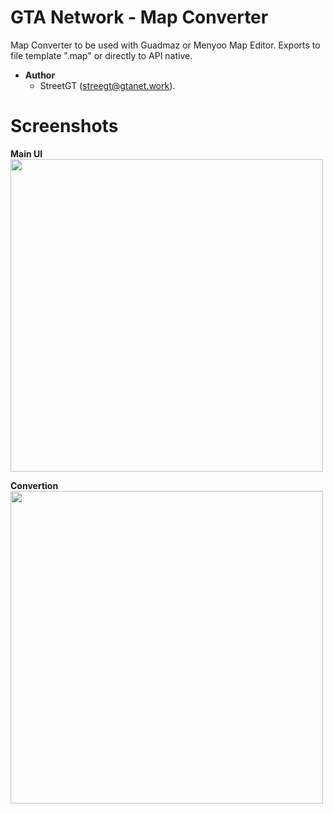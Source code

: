# GTA Network - Map Converter

Map Converter to be used with Guadmaz or Menyoo Map Editor.
Exports to file template ".map" or directly to API native.

 - **Author**
	 - StreetGT (<streegt@gtanet.work>).
	  
# Screenshots

**Main UI**  
<img src="https://github.com/tiagocardosoweb/gtanework-mapconverter/blob/master/res/screenshots/ui.png" width="500"/>

**Convertion**  
<img src="https://github.com/tiagocardosoweb/sd_boulderdash/blob/master/res/screenshots/convertion.png" width="500">